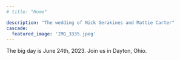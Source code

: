 ```yaml
---
# title: "Home"

description: "The wedding of Nick Gerakines and Mattie Carter"
cascade:
  featured_image: 'IMG_3335.jpeg'
---
```


The big day is June 24th, 2023. Join us in Dayton, Ohio.